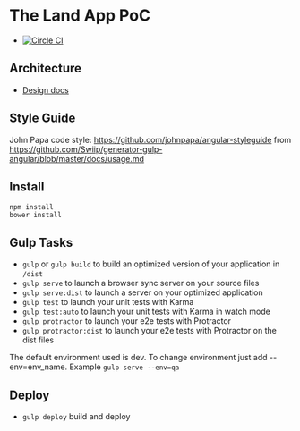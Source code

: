 # The Land App PoC
* [![Circle CI](https://circleci.com/gh/TheLandApp/poc-app.svg?style=svg)](https://circleci.com/gh/TheLandApp/poc-app)

## Architecture
* [Design docs](docs/design.md)

## Style Guide
John Papa code style: https://github.com/johnpapa/angular-styleguide
from https://github.com/Swiip/generator-gulp-angular/blob/master/docs/usage.md

## Install
    npm install
    bower install

## Gulp Tasks

* `gulp` or `gulp build` to build an optimized version of your application in `/dist`
* `gulp serve` to launch a browser sync server on your source files
* `gulp serve:dist` to launch a server on your optimized application
* `gulp test` to launch your unit tests with Karma
* `gulp test:auto` to launch your unit tests with Karma in watch mode
* `gulp protractor` to launch your e2e tests with Protractor
* `gulp protractor:dist` to launch your e2e tests with Protractor on the dist files

The default environment used is dev. To change environment just add --env=env_name. Example
`gulp serve --env=qa`

## Deploy
* `gulp deploy` build and deploy
